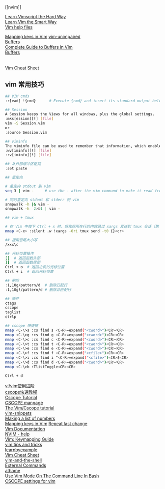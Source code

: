 [[nvim]]

[Learn Vimscript the Hard Way](https://learnvimscriptthehardway.stevelosh.com/)  
[Learn Vim the Smart Way](https://learnvim.irian.to/)  
[Vim help files](https://vimhelp.org/#reference_toc)  


[Mapping keys in Vim](https://vim.fandom.com/wiki/Mapping_keys_in_Vim_-_Tutorial_(Part_1))  
[vim-unimpaired](https://github.com/tpope/vim-unimpaired/tree/master)  
[Buffers](https://evantravers.com/articles/series/git-gud-at-vim/)  
[Complete Guide to Buffers in Vim](https://linuxhandbook.com/vim-buffers/)  
[Buffers](https://mkaz.blog/working-with-vim/buffers)  
[]()  
[]()  
[Vim Cheat Sheet](https://vim.rtorr.com/)  

## vim 常用技巧
```bash
## VIM cmds
:r[ead] !{cmd}      # Execute {cmd} and insert its standard output below the cursor or the specified line.

## Session
A Session keeps the Views for all windows, plus the global settings.
:mks[ession][!] [file]
vim -S Session.vim
or
:source Session.vim

## viminfo
The viminfo file can be used to remember that information, which enables you to continue where you left off
:wv[iminfo][!] [file]
:rv[iminfo][!] [file]

## 从外部缓冲区粘贴
:set paste

## 重定向

# 重定向 stdout 到 vim
seq 3 | vim -     # use the - after the vim command to make it read from stdin

# 同时重定向 stdout 和 stderr 到 vim
snmpwalk -h |& vim -
snmpwalk -h  2>&1 | vim -

## vim + tmux

# 在 Vim 中按下 Ctrl + x 时，将光标所在行的内容通过 xargs 发送到 tmux 会话（第 0 个窗口）
nmap <C-x> :silent .w !xargs -0ri tmux send -t0 {}<cr>

## 搜索忽略大小写
/xxx\c

## 光标位置操作
[[  # 返回函数头部
]]  # 返回函数尾部
Ctrl + o  # 返回之前的光标位置
Ctrl + i  # 返回光标位置

## 删除
:1,10g/pattern/d  # 删除匹配行
:1,10g!/pattern/d # 删除非匹配行

## 插件
ctags
cscope
taglist
ctrlp

## cscope 快捷键
nmap <C-\>s :cs find s <C-R>=expand("<cword>")<CR><CR>
nmap <C-\>g :cs find g <C-R>=expand("<cword>")<CR><CR>
nmap <C-\>c :cs find c <C-R>=expand("<cword>")<CR><CR>
nmap <C-\>t :cs find t <C-R>=expand("<cword>")<CR><CR>
nmap <C-\>e :cs find e <C-R>=expand("<cword>")<CR><CR>
nmap <C-\>f :cs find f <C-R>=expand("<cfile>")<CR><CR>
nmap <C-\>i :cs find i ^<C-R>=expand("<cfile>")<CR>$<CR>
nmap <C-\>d :cs find d <C-R>=expand("<cword>")<CR><CR>
nmap <C-\>b :TlistToggle<CR><CR>

Ctrl + d
```

[vi/vim使用进阶](https://blog.easwy.com/archives/advanced-vim-skills-catalog/)  
[cscope快速教程](https://yiwenshao.github.io/2016/12/25/cscope%E5%BF%AB%E9%80%9F%E6%95%99%E7%A8%8B/)  
[Cscope Tutorial](https://courses.cs.washington.edu/courses/cse451/12sp/tutorials/tutorial_cscope.html)  
[CSCOPE manpage](https://cscope.sourceforge.net/cscope_man_page.html)  
[The Vim/Cscope tutorial](https://cscope.sourceforge.net/cscope_vim_tutorial.html)  
[vim-snippets](https://github.com/honza/vim-snippets)  
[Making a list of numbers](https://vim.fandom.com/wiki/Making_a_list_of_numbers)  
[Mapping keys in Vim](https://vim.fandom.com/wiki/Mapping_keys_in_Vim_-_Tutorial_(Part_1))  
[Repeat last change](https://vim.fandom.com/wiki/Repeat_last_change)  
[Vim Documentation](https://vim-jp.org/vimdoc-en/)  
[NVIM - help](https://neovim.io/doc/user/)  
[Vim: Keymapping Guide](https://www.meetgor.com/vim-keymaps/)  
[vim tips and tricks](https://www.cs.swarthmore.edu/oldhelp/vim/home.html)  
[learnbyexample](https://learnbyexample.github.io/tags/vim/)  
[Vim Cheat Sheet](https://vim.rtorr.com/)  
[vim-and-the-shell](https://vimways.org/2019/vim-and-the-shell/)  
[External Commands](https://learnvim.irian.to/basics/external_commands)  
[athame](https://github.com/ardagnir/athame)  
[Use Vim Mode On The Command Line In Bash](https://dev.to/brandonwallace/how-to-use-vim-mode-on-the-command-line-in-bash-fnn)  
[CSCOPE settings for vim](https://insidelinuxdev.net/~yuanjianpeng/config/cscope_maps.vim)  